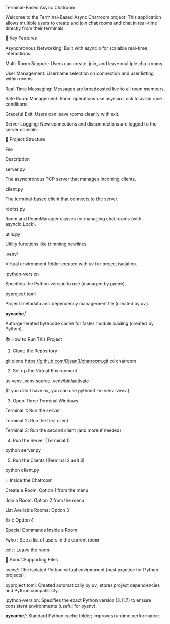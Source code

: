 Terminal-Based Async Chatroom

Welcome to the Terminal-Based Async Chatroom project! This application allows multiple users to create and join chat rooms and chat in real-time directly from their terminals.

🚀 Key Features

Asynchronous Networking: Built with asyncio for scalable real-time interactions.

Multi-Room Support: Users can create, join, and leave multiple chat rooms.

User Management: Username selection on connection and user listing within rooms.

Real-Time Messaging: Messages are broadcasted live to all room members.

Safe Room Management: Room operations use asyncio.Lock to avoid race conditions.

Graceful Exit: Users can leave rooms cleanly with exit.

Server Logging: New connections and disconnections are logged to the server console.

📂 Project Structure

File

Description

server.py

The asynchronous TCP server that manages incoming clients.

client.py

The terminal-based client that connects to the server.

rooms.py

Room and RoomManager classes for managing chat rooms (with asyncio.Lock).

utils.py

Utility functions like trimming newlines.

.venv/

Virtual environment folder created with uv for project isolation.

.python-version

Specifies the Python version to use (managed by pyenv).

pyproject.toml

Project metadata and dependency management file (created by uv).

__pycache__/

Auto-generated bytecode cache for faster module loading (created by Python).

📚 How to Run This Project

1. Clone the Repository

git clone https://github.com/Djean3/chatroom.git
cd chatroom

2. Set up the Virtual Environment

uv venv .venv
source .venv/bin/activate

(If you don't have uv, you can use python3 -m venv .venv.)

3. Open Three Terminal Windows

Terminal 1: Run the server

Terminal 2: Run the first client

Terminal 3: Run the second client (and more if needed)

4. Run the Server (Terminal 1)

python server.py

5. Run the Clients (Terminal 2 and 3)

python client.py

💡 Inside the Chatroom

Create a Room: Option 1 from the menu

Join a Room: Option 2 from the menu

List Available Rooms: Option 3

Exit: Option 4

Special Commands Inside a Room

/who : See a list of users in the current room

exit : Leave the room

📃 About Supporting Files

.venv/: The isolated Python virtual environment (best practice for Python projects).

pyproject.toml: Created automatically by uv; stores project dependencies and Python compatibility.

.python-version: Specifies the exact Python version (3.11.7) to ensure consistent environments (useful for pyenv).

__pycache__/: Standard Python cache folder; improves runtime performance.
